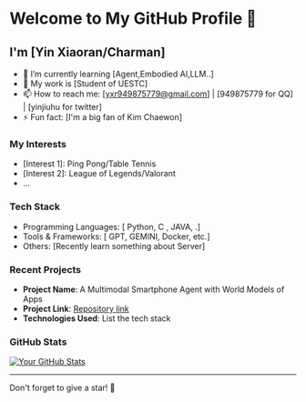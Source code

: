 # Welcome to My GitHub Profile 👋

## I'm [Yin Xiaoran/Charman]

- 🌱 I’m currently learning [Agent,Embodied AI,LLM..]
- 💼 My work is [Student of UESTC]
- 📫 How to reach me: [yxr949875779@gmail.com] | [949875779 for QQ] | [yinjiuhu for twitter]
- ⚡ Fun fact: [I'm a big fan of Kim Chaewon]

### My Interests
- [Interest 1]: Ping Pong/Table Tennis
- [Interest 2]: League of Legends/Valorant
- ...

### Tech Stack
- Programming Languages: [ Python, C , JAVA, .]
- Tools & Frameworks: [ GPT, GEMINI, Docker, etc.]
- Others: [Recently learn something about Server]

### Recent Projects
- **Project Name**: A Multimodal Smartphone Agent with World Models of Apps
- **Project Link**: [Repository link](https://github.com/yourusername/projectname)
- **Technologies Used**: List the tech stack

### GitHub Stats
[![Your GitHub Stats](https://github-readme-stats.vercel.app/api?username=yourusername&show_icons=true)](https://github.com/anuraghazra/github-readme-stats)

---

Don't forget to give a star! 🌟
